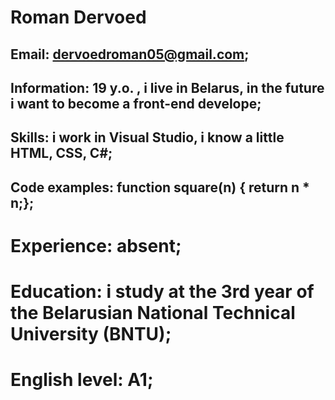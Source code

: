 # Roman Dervoed

## Email: dervoedroman05@gmail.com;

## Information: 19 y.o. , i live in Belarus, in the future i want to become a front-end develope;

## Skills: i work in Visual Studio, i know a little HTML, CSS, C#;

## Code examples: function square(n) { return n * n;};

# Experience: absent;

# Education: i study at the 3rd year of the Belarusian National Technical University (BNTU);

# English level: A1;
